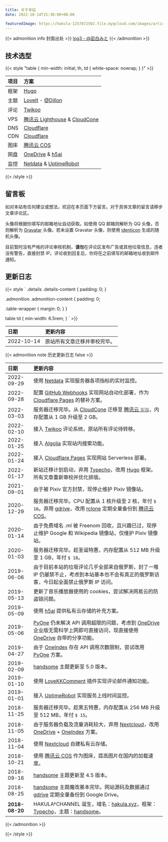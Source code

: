 ```yaml
---
title: 关于本站
date: 2022-10-14T15:30:00+08:00

featuredImage: https://hakula-1257872502.file.myqcloud.com/images/article-covers/67767892.webp
---
```


{{< admonition info 封面出处 >}}
[log3 - @凪白みと](https://www.pixiv.net/artworks/67767892)
{{< /admonition >}}

## 技术选型

{{< style "table { min-width: initial; th, td { white-space: nowrap; } }" >}}

| 项目 | 方案                                          |
| :--- | :-------------------------------------------- |
| 框架 | [Hugo]                                        |
| 主题 | [LoveIt] - [@Dillon]                          |
| 评论 | [Twikoo]                                      |
| VPS  | [腾讯云 Lighthouse][Lighthouse] & [CloudCone] |
| DNS  | [Cloudflare]                                  |
| CDN  | [Cloudflare]                                  |
| 图床 | [腾讯云 COS][COS]                             |
| 网盘 | [OneDrive] & [h5ai]                           |
| 监控 | [Netdata] & [UptimeRobot]                     |

[@Dillon]: https://github.com/dillonzq
[CloudCone]: /links/cloudcone-cn
[Cloudflare]: https://www.cloudflare.com
[COS]: https://cloud.tencent.com/product/cos
[h5ai]: https://larsjung.de/h5ai
[Hugo]: https://gohugo.io
[Lighthouse]: https://cloud.tencent.com/product/lighthouse
[LoveIt]: https://hugoloveit.com
[Netdata]: https://www.netdata.cloud
[OneDrive]: https://www.microsoft.com/microsoft-365/onedrive/onedrive-for-business
[Twikoo]: https://twikoo.js.org
[UptimeRobot]: https://uptimerobot.com

{{< /style >}}

## 留言板

如对本站有任何建议或想法，欢迎在本页面下方留言。对于具体文章的留言请移步文章评论区。

头像将根据你填写的邮箱地址自动获取。如使用 QQ 邮箱则解析为 QQ 头像，否则解析为 [Gravatar] 头像。若未设置 Gravatar 头像，则使用 [identicon] 生成的随机头像。

目前暂时没有严格的评论审核机制，**请勿**在评论区发布广告或其他垃圾信息，违者没有警告，直接封禁 IP。评论收到回复后，你将在之前填写的邮箱地址收到邮件通知。

[Gravatar]: https://en.gravatar.com
[identicon]: https://www.npmjs.com/package/identicon

## 更新日志

{{< style `
.details .details-content {
  padding: 0;
}

.admonition .admonition-content {
  padding: 0;

  .table-wrapper {
    margin: 0;
  }
}

table td {
  min-width: 6.5rem;
}
` >}}

| 日期       | 更新内容                     |
| :--------- | :--------------------------- |
| 2022-10-14 | 原站所有文章迁移并审校完毕。 |

{{< admonition note 历史更新日志 false >}}

| 日期           | 更新内容                                                                                                                                 |
| :------------- | :--------------------------------------------------------------------------------------------------------------------------------------- |
| 2022-09-29     | 使用 [Netdata] 实现服务器各项指标的实时监控。                                                                                            |
| 2022-09-28     | 配置 [GitHub Webhooks][Webhooks] 实现网站自动化部署，作为 [Cloudflare Pages][cf-pages] 的替补方案。                                      |
| 2022-03-03     | 服务器迁移完毕。从 [CloudCone] 迁移至 [腾讯云 :singapore:][Lighthouse]，内存配置从 1 GB 升级至 2 GB。                                    |
| 2022-02-10     | 接入 [Twikoo] 评论系统，原站所有评论待转移。                                                                                             |
| 2022-01-25     | 接入 [Algolia] 实现站内搜索功能。                                                                                                        |
| 2022-01-24     | 接入 [Cloudflare Pages][cf-pages] 实现网站 Serverless 部署。                                                                             |
| 2022-01-17     | 新站迁移计划启动，弃用 [Typecho]，改用 [Hugo] 框架。所有文章重新审校并优化排版。                                                         |
| 2021-09-01     | 由于被 Pixiv 官方封禁，现停止维护 Pixiv 镜像站。                                                                                         |
| 2020-12-29     | 服务器迁移完毕。CPU 配置从 1 核升级至 2 核，年付 `$ 16`。弃用 [gdrive]，改用 [rclone] 定期全量备份到 [腾讯云 COS][COS]。                 |
| 2020-01-14     | 由于免费域名 .ml 被 Freenom 回收，且兴趣已过，现停止维护 Google 和 Wikipedia 镜像站，仅维护 Pixiv 镜像站。                               |
| 2020-01-03     | 服务器迁移完毕。趁圣诞特惠，内存配置从 512 MB 升级至 1 GB，年付 `$ 18`。                                                                 |
| 2019-06-06     | 由于目前本站的垃圾评论几乎全部来自俄罗斯，封了一堆 IP 仍屡禁不止，考虑到本站基本也不会有真正的俄罗斯访客，今日起全面禁止俄罗斯 IP 访问。 |
| 2019-05-13     | 更新了音乐播放器使用的 cookies，尝试解决网易云的防盗链问题。                                                                             |
| 2019-05-09     | 使用 [h5ai] 提供私有云存储的补充方案。                                                                                                   |
| 2019-05-06     | [PyOne] 仍未解决 API 调用超限的问题，考虑到 [OneDrive] 企业版无需科学上网即可直接访问，现直接使用 [OneDrive] 自带的分享功能。            |
| 2019-04-27     | 由于 [OneIndex] 存在 API 调用次数限制，尝试改用 [PyOne] 方案。                                                                           |
| 2019-02-09     | [handsome] 主题更新至 5.0 版本。                                                                                                         |
| 2019-01-10     | 使用 [LoveKKComment] 插件实现评论邮件通知功能。                                                                                          |
| 2019-01-01     | 接入 [UptimeRobot] 实现服务上线时间监控。                                                                                                |
| 2018-11-25     | 服务器迁移完毕。趁黑五特惠，内存配置从 256 MB 升级至 512 MB，年付 `$ 15`。                                                               |
| 2018-11-05     | 由于服务器负载及流量消耗较大，弃用 [Nextcloud]，改用 [OneDrive] + [OneIndex] 方案。                                                      |
| 2018-11-04     | 使用 [Nextcloud] 自建私有云存储。                                                                                                        |
| 2018-10-21     | 使用 [腾讯云 COS][COS] 作为图床，提高图片在国内的加载速度。                                                                              |
| 2018-09-16     | [handsome] 主题更新至 4.5 版本。                                                                                                         |
| 2018-08-25     | [handsome] 主题魔改基本完毕。网站源码及数据通过 [gdrive] 定期全量备份到 Google Drive。                                                   |
| **2018-08-20** | HAKULA†CHANNEL 诞生，域名：[hakula.xyz]，框架：[Typecho]，主题：[handsome]。                                                             |

[Algolia]: https://www.algolia.com
[cf-pages]: https://pages.cloudflare.com
[CloudCone]: /links/cloudcone-cn
[COS]: https://cloud.tencent.com/product/cos
[gdrive]: https://github.com/prasmussen/gdrive
[h5ai]: https://larsjung.de/h5ai
[hakula.xyz]: https://www.whois.com/whois/hakula.xyz
[handsome]: https://www.ihewro.com/archives/489
[Hugo]: https://gohugo.io
[Lighthouse]: https://cloud.tencent.com/product/lighthouse
[LoveKKComment]: https://github.com/ylqjgm/LoveKKComment
[Netdata]: https://www.netdata.cloud
[Nextcloud]: https://nextcloud.com
[OneDrive]: https://www.microsoft.com/microsoft-365/onedrive/onedrive-for-business
[OneIndex]: https://github.com/0oVicero0/oneindex
[PyOne]: https://github.com/abbeyokgo/PyOne
[rclone]: https://rclone.org
[Twikoo]: https://twikoo.js.org
[Typecho]: https://typecho.org
[UptimeRobot]: https://uptimerobot.com
[Webhooks]: https://docs.github.com/en/developers/webhooks-and-events/webhooks/about-webhooks

{{< /admonition >}}

{{< /style >}}
